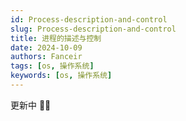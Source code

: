 ```yaml
---
id: Process-description-and-control
slug: Process-description-and-control
title: 进程的描述与控制
date: 2024-10-09
authors: Fanceir
tags: [os, 操作系统]
keywords: [os, 操作系统]
---
```


更新中 🚧🚧

